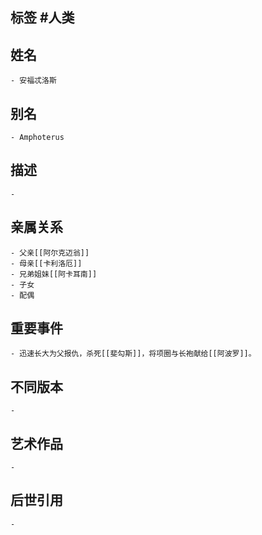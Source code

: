 ## 标签  #人类
## 姓名
	- 安福忒洛斯
## 别名
	- Amphoterus
## 描述
	-
## 亲属关系
	- 父亲[[阿尔克迈翁]]
	- 母亲[[卡利洛厄]]
	- 兄弟姐妹[[阿卡耳南]]
	- 子女
	- 配偶
## 重要事件
	- 迅速长大为父报仇，杀死[[斐勾斯]]，将项圈与长袍献给[[阿波罗]]。
## 不同版本
	-
## 艺术作品
	-
## 后世引用
	-
